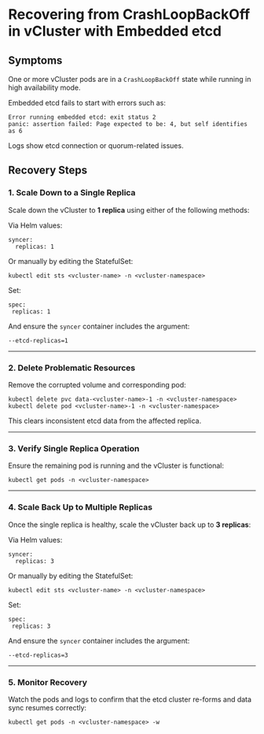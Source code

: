 # Recovering from CrashLoopBackOff in vCluster with Embedded etcd

## Symptoms

One or more vCluster pods are in a `CrashLoopBackOff` state while running in high availability mode.

Embedded etcd fails to start with errors such as:

```
Error running embedded etcd: exit status 2
panic: assertion failed: Page expected to be: 4, but self identifies as 6
```

Logs show etcd connection or quorum-related issues.

## Recovery Steps

### 1\. Scale Down to a Single Replica

Scale down the vCluster to **1 replica** using either of the following methods:

Via Helm values:

```
syncer:
  replicas: 1
```

Or manually by editing the StatefulSet:

```
kubectl edit sts <vcluster-name> -n <vcluster-namespace>
```

Set:

```
spec:
 replicas: 1
```

And ensure the `syncer` container includes the argument:

```
--etcd-replicas=1
```

---

### 2\. Delete Problematic Resources

Remove the corrupted volume and corresponding pod:

```
kubectl delete pvc data-<vcluster-name>-1 -n <vcluster-namespace>
kubectl delete pod <vcluster-name>-1 -n <vcluster-namespace>
```

This clears inconsistent etcd data from the affected replica.

---

### 3\. Verify Single Replica Operation

Ensure the remaining pod is running and the vCluster is functional:

```
kubectl get pods -n <vcluster-namespace>
```

---

### 4\. Scale Back Up to Multiple Replicas

Once the single replica is healthy, scale the vCluster back up to **3 replicas**:

Via Helm values:

```
syncer:
  replicas: 3
```

Or manually by editing the StatefulSet:

```
kubectl edit sts <vcluster-name> -n <vcluster-namespace>
```

Set:

```
spec:
 replicas: 3
```

And ensure the `syncer` container includes the argument:

```
--etcd-replicas=3
```

---

### 5\. Monitor Recovery

Watch the pods and logs to confirm that the etcd cluster re-forms and data sync resumes correctly:

```
kubectl get pods -n <vcluster-namespace> -w
```
